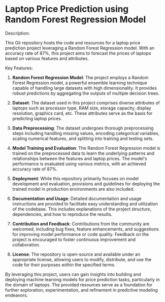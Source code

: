 # Laptop Price Prediction using Random Forest Regression Model

Description:

This Git repository hosts the code and resources for a laptop price prediction project leveraging a Random Forest Regression model. With an accuracy rate of 87%, this project aims to forecast the prices of laptops based on various features and attributes.

Key Features:
1. **Random Forest Regression Model**: The project employs a Random Forest Regression model, a powerful ensemble learning technique capable of handling large datasets with high dimensionality. It provides robust predictions by aggregating the outputs of multiple decision trees.
   
2. **Dataset**: The dataset used in this project comprises diverse attributes of laptops such as processor type, RAM size, storage capacity, display resolution, graphics card, etc. These attributes serve as the basis for predicting laptop prices.

3. **Data Preprocessing**: The dataset undergoes thorough preprocessing steps including handling missing values, encoding categorical variables, scaling numerical features, and splitting into training and testing sets.

4. **Model Training and Evaluation**: The Random Forest Regression model is trained on the preprocessed data to learn the underlying patterns and relationships between the features and laptop prices. The model's performance is evaluated using various metrics, with an achieved accuracy rate of 87%.

5. **Deployment**: While this repository primarily focuses on model development and evaluation, provisions and guidelines for deploying the trained model in production environments are also included.

6. **Documentation and Usage**: Detailed documentation and usage instructions are provided to facilitate easy understanding and utilization of the codebase. This includes explanations of the project structure, dependencies, and how to reproduce the results.

7. **Contribution and Feedback**: Contributions from the community are welcomed, including bug fixes, feature enhancements, and suggestions for improving model performance or code quality. Feedback on the project is encouraged to foster continuous improvement and collaboration.

8. **License**: The repository is open-source and available under an appropriate license, allowing users to modify, distribute, and use the code for their purposes within the specified terms.

By leveraging this project, users can gain insights into building and deploying machine learning models for price prediction tasks, particularly in the domain of laptops. The provided resources serve as a foundation for further exploration, experimentation, and refinement in predictive modeling endeavors.
